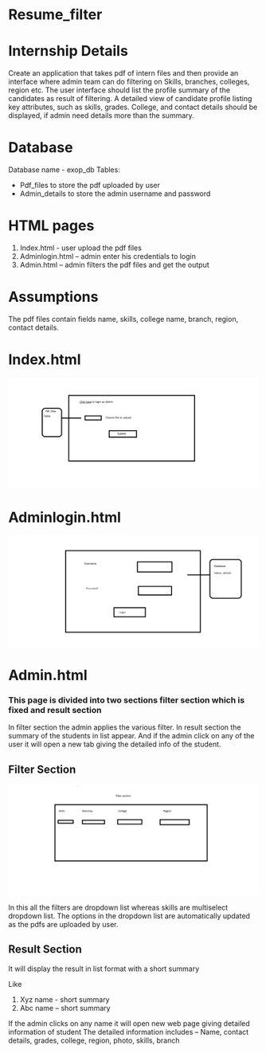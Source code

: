 # Resume_filter

# Internship Details 
Create an application that takes pdf of intern files and then provide an interface where 
admin team can do filtering on Skills, branches, colleges, region etc. The user interface should 
list the profile summary of the candidates as result of filtering. A detailed view of candidate profile 
listing key attributes, such as skills, grades. College, and contact details should be displayed,
if admin need details more than the summary.

# Database  
Database name -  exop_db
Tables:
*	Pdf_files to store the pdf uploaded by user
*	Admin_details to store the admin username and password

# HTML pages 
1.	Index.html - user upload the pdf files
2.	Adminlogin.html – admin enter his credentials to login
3.	Admin.html – admin filters the pdf files and get the output


# Assumptions
The pdf files contain fields name, skills, college name, branch, region, contact details.

# Index.html
![Image description](readme_img/1.png)

# Adminlogin.html
![Image description](readme_img/2.png)

# Admin.html

### This page is divided into two sections filter section which is fixed and result section
In filter section the admin applies the various filter.
In result section the summary of the students in list appear. And if the admin click on
any of the user it will open a new tab giving the detailed info of the student. 

## Filter Section
![Image description](readme_img/3.png)

In this all the filters are dropdown list whereas skills are multiselect dropdown list.
The options in the dropdown list are automatically updated as the pdfs are uploaded by user.

## Result Section
It will display the result in list format with a short summary

Like
1.	Xyz name -  short summary
2.	Abc name – short summary

If the admin clicks on any name it will open new web page giving detailed information of student
The detailed information includes – Name, contact details, grades, college, region, photo, skills, branch


